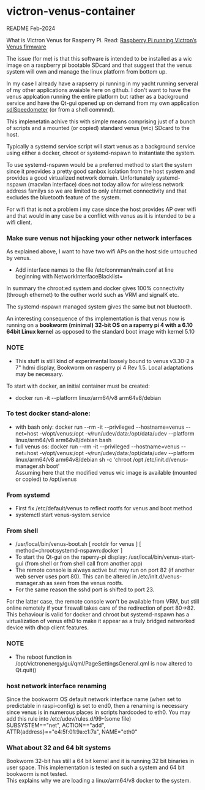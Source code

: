 # victron-venus-container
README Feb-2024

What is Victron Venus for Rasperry Pi. Read: [Raspberry Pi running Victron’s Venus firmware](https://www.victronenergy.com/blog/2017/09/06/raspberry-pi-running-victrons-venus-firmware)

The issue (for me) is that this software is intended to be installed as a wic image on a raspberry pi bootable SDcard and that suggest that the venus system will own and manage the linux platform from bottom up.

In my case I already have a rapserry pi running in my yacht running serveral of my other applications avaiable here on github.
I don't want to have the venus applcation running the entire platform but rather as a background service and have the Qt-gui opened up on demand from my own application  [sdlSpeedometer](https://github.com/ehedman/sdlSpeedometer) (or from a shell commnd).

This implenetatin achive this with simple means comprising just of a bunch of scripts and a mounted (or copied) standard venus (wic) SDcard to the host.

Typically a systemd service script will start venus as a background service using either a docker, chroot or systemd-nspawn to instantiate the system.

To use  systemd-nspawn would be a preferred method to start the system since it preovides a pretty good sanbox isolation from the host system and provides a good virtualized network domain.
Unfortunately systemd-nspawn (macvlan interface) does not today allow for wireless network address familys so we are limited to only ehternet connectivity and that excludes the bluetooth feature of the system.

For wifi that is not a problem i my case since the host provides AP over wifi and that would in any case be a conflict with venus as it is intended to be a wifi client.

### Make sure venus not hijacking your other network interfaces
As explained above, I want to have two wifi APs on the host side untouched by venus.
- Add interface names to the file /etc/connman/main.conf at line beginning with NetworkInterfaceBlacklist=

In summary the chroot:ed system and docker gives 100% connectivity (through ethernet) to the outher world such as VRM and signalK etc.

The systemd-nspawn managed system gives the same but not bluetooth.

An interesting consequence of ths implementation is that venus now is running on a **bookworm (minimal) 32-bit OS on a raperry pi 4 with a 6.10 64bit Linux kernel** as opposed to the standard boot image with kernel 5.10

### NOTE
- This stuff is still kind of experimental loosely bound to venus v3.30-2 a 7" hdmi display, Bookworm on rasperry pi 4 Rev 1.5. Local adaptations may be necessary.


To start with docker, an initial container must be created:
-  docker run -it --platform linux/arm64/v8 arm64v8/debian

### To test docker  stand-alone:
- with bash only: docker run --rm -it --privileged  --hostname=venus --net=host  -v/opt/venus:/opt  -v/run/udev/data:/opt/data/udev --platform linux/arm64/v8 arm64v8/debian  bash
- full venus os: docker run --rm -it --privileged  --hostname=venus --net=host  -v/opt/venus:/opt -v/run/udev/data:/opt/data/udev  --platform linux/arm64/v8  arm64v8/debian  sh -c 'chroot /opt /etc/init.d/venus-manager.sh boot'<br>
Assuming here that the modified venus wic image is available (mounted or copied) to /opt/venus

### From systemd
- First fix  /etc/default/venus to reflect rootfs for venus and boot method
- systemctl start venus-system.service

### From shell
- /usr/local/bin/venus-boot.sh [ rootdir for venus ] [ method=chroot:systemd-nspawn:docker ]
- To start the Qt-gui on the raperry-pi display: /usr/local/bin/venus-start-gui (from shell or from shell call from another app)
- The remote console is always active but may run on port 82 (if another web server uses port 80). This can be altered in /etc/init.d/venus-manager.sh as seen from the venus rootfs.
- For the same reason the sshd port is shifted to port 23.

For the latter case, the remote console won't be available from VRM, but still online remotely if your firewall takes care of the redirection of port 80->82.<br>
This behaviour is valid for docker and chroot but systemd-nspawn has a virtualization of venus eth0 to make it appear as a truly bridged networked device with dhcp client features.

### NOTE
- The reboot function in /opt/victronenergy/gui/qml/PageSettingsGeneral.qml is now altered to Qt.quit()

### host network interface renaming
Since the bookworm OS default network interface name (when set to predictable in raspi-config) is set to end0, then a renaming is necessary since venus is in numerous places in scripts hardcoded to eth0.
You may add this rule into /etc/udev/rules.d/99-(some file)<br>
SUBSYSTEM=="net", ACTION=="add", ATTR{address}=="e4:5f:01:9a:c1:7a", NAME="eth0"

### What about 32 and 64 bit systems
Bookworm 32-bit has still a 64 bit kernel and it is running 32 bit binaries in user space. This implementation is tested on such a system and 64 bit bookworm is not tested.<br>
This explains why we are loading a linux/arm64/v8 docker to the system.


